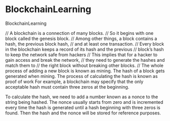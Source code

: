 # BlockchainLearning
BlockchainLearning

// A blockchain is a connection of many blocks. 
// So it begins with one block called the genesis block. 
// Among other things, a block contains a hash, the previous block hash, 
// and at least one transaction.
// Every block in the blockchain keeps a record of its hash and the previous 
// block’s hash to keep the network safe from hackers
// This implies that for a hacker to gain access and break the network, 
// they need to generate the hashes and match them to 
// the right block without breaking other blocks.
// The whole process of adding a new block is known as mining. 
The hash of a block gets generated when mining. The process of calculating the hash is known as proof of work
For example, a blockchain may specify that the only acceptable hash must contain three zeros at the beginning.

To calculate the hash, we need to add a number known as a nonce to the string being hashed. The nonce usually starts from zero and is incremented every time the hash is generated until a hash beginning with three zeros is found. Then the hash and the nonce will be stored for reference purposes.